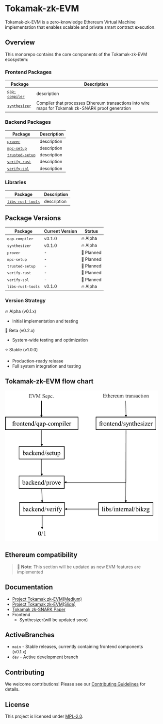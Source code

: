 # Tokamak-zk-EVM

Tokamak-zk-EVM is a zero-knowledge Ethereum Virtual Machine implementation that enables scalable and private smart contract execution.

## Overview

This monorepo contains the core components of the Tokamak-zk-EVM ecosystem:

### Frontend Packages
| Package | Description |
|---------|------------|
| [`qap-compiler`](./packages/frontend/qap-compiler) | description |
| [`synthesizer`](./packages/frontend/synthesizer) | Compiler that processes Ethereum transactions into wire maps for Tokamak zk-SNARK proof generation |
### Backend Packages
| Package | Description |
|---------|------------|
| [`prover`](./packages/backend/prover) | description |
| [`mpc-setup`](./packages/backend/setup/mpc-setup) | description |
| [`trusted-setup`](./packages/backend/setup/trusted-setup) | description |
| [`verify-rust`](./packages/backend/verify/rust) | description |
| [`verify-sol`](./packages/backend/verify/solidity) | description |
### Libraries
| Package | Description |
|---------|------------|
| [`libs-rust-tools`](./packages/libs/internal/rust-tools) | description |

## Package Versions
| Package | Current Version | Status |
|---------|----------------|---------|
| `qap-compiler` | v0.1.0 | 🔥 Alpha |
| `synthesizer` | v0.1.0 | 🔥 Alpha |
| `prover` | - | 🚧 Planned |
| `mpc-setup` | - | 🚧 Planned |
| `trusted-setup` | - | 🚧 Planned |
| `verify-rust` | - | 🚧 Planned |
| `verify-sol` | - | 🚧 Planned |
| `libs-rust-tools` | v0.1.0 | 🔥 Alpha |

### Version Strategy
🔥 Alpha (v0.1.x)
- Initial implementation and testing

🧪 Beta (v0.2.x)
- System-wide testing and optimization

⭐️ Stable (v1.0.0)
- Production-ready release
- Full system integration and testing

## Tokamak-zk-EVM flow chart
![Tokamak-zk-EVM Flow Chart](.github/assets/flowchart.png)

## Ethereum compatibility
> 📝 **Note**: This section will be updated as new EVM features are implemented

## Documentation
- [Project Tokamak zk-EVM(Medium)](https://medium.com/tokamak-network/project-tokamak-zk-evm-67483656fd21)
- [Project Tokamak zk-EVM(Slide)](https://drive.google.com/file/d/1RAmyGDVteAzuBxJ05XEGIjfHC0MY-2_5/view)
- [Tokamak zk-SNARK Paper](https://eprint.iacr.org/2024/507)
- Frontend
    - Synthesizer(will be updated soon) 
<!-- - [API Reference](./docs/api) -->

## ActiveBranches
- `main` - Stable releases, currently containing frontend components (v0.1.x)
- `dev` - Active development branch

## Contributing
We welcome contributions! Please see our [Contributing Guidelines](./CONTRIBUTING.md) for details.

## License
This project is licensed under [MPL-2.0](./LICENSE).